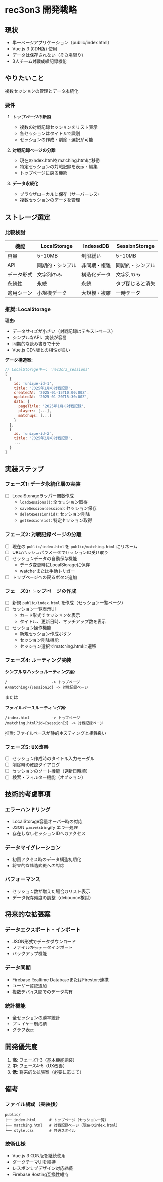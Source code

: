 # rec3on3 開発戦略

## 現状

- 単一ページアプリケーション（public/index.html）
- Vue.js 3 (CDN版) 使用
- データは保存されない（その場限り）
- 3人チーム対戦成績記録機能

## やりたいこと

複数セッションの管理とデータ永続化

### 要件

1. **トップページの新設**
   - 複数の対戦記録セッションをリスト表示
   - 各セッションはタイトルで識別
   - セッションの作成・削除・選択が可能

2. **対戦記録ページの分離**
   - 現在のindex.htmlをmatching.htmlに移動
   - 特定セッションの対戦記録を表示・編集
   - トップページに戻る機能

3. **データ永続化**
   - ブラウザローカルに保存（サーバーレス）
   - 複数セッションのデータを管理

## ストレージ選定

### 比較検討

| 機能 | LocalStorage | IndexedDB | SessionStorage |
|------|-------------|-----------|----------------|
| 容量 | 5-10MB | 制限緩い | 5-10MB |
| API | 同期的・シンプル | 非同期・複雑 | 同期的・シンプル |
| データ形式 | 文字列のみ | 構造化データ | 文字列のみ |
| 永続性 | 永続 | 永続 | タブ閉じると消失 |
| 適用シーン | 小規模データ | 大規模・複雑 | 一時データ |

### 推奨: LocalStorage

**理由:**
- データサイズが小さい（対戦記録はテキストベース）
- シンプルなAPI、実装が容易
- 同期的な読み書きで十分
- Vue.js CDN版との相性が良い

**データ構造案:**
```javascript
// LocalStorageキー: 'rec3on3_sessions'
[
  {
    id: 'unique-id-1',
    title: '2025年1月の対戦記録',
    createdAt: '2025-01-15T10:00:00Z',
    updatedAt: '2025-01-20T15:30:00Z',
    data: {
      pageTitle: '2025年1月の対戦記録',
      players: [...],
      matchups: [...]
    }
  },
  {
    id: 'unique-id-2',
    title: '2025年2月の対戦記録',
    ...
  }
]
```

## 実装ステップ

### フェーズ1: データ永続化層の実装

- [ ] LocalStorageラッパー関数作成
  - `loadSessions()`: 全セッション取得
  - `saveSession(session)`: セッション保存
  - `deleteSession(id)`: セッション削除
  - `getSession(id)`: 特定セッション取得

### フェーズ2: 対戦記録ページの分離

- [ ] 現在の `public/index.html` を `public/matching.html` にリネーム
- [ ] URL/ハッシュパラメータでセッションID受け取り
- [ ] セッションデータの自動保存機能
  - データ変更時にLocalStorageに保存
  - watcherまたは手動トリガー
- [ ] トップページへの戻るボタン追加

### フェーズ3: トップページの作成

- [ ] 新規 `public/index.html` を作成（セッション一覧ページ）
- [ ] セッション一覧表示UI
  - カード形式でセッションを表示
  - タイトル、更新日時、マッチアップ数を表示
- [ ] セッション操作機能
  - 新規セッション作成ボタン
  - セッション削除機能
  - セッション選択でmatching.htmlに遷移

### フェーズ4: ルーティング実装

**シンプルなハッシュルーティング案:**
```
/                    -> トップページ
#/matching/{sessionId} -> 対戦記録ページ
```

または

**ファイルベースルーティング案:**
```
/index.html          -> トップページ
/matching.html?id={sessionId} -> 対戦記録ページ
```

推奨: ファイルベースが静的ホスティングと相性良い

### フェーズ5: UX改善

- [ ] セッション作成時のタイトル入力モーダル
- [ ] 削除時の確認ダイアログ
- [ ] セッションのソート機能（更新日時順）
- [ ] 検索・フィルター機能（オプション）

## 技術的考慮事項

### エラーハンドリング
- LocalStorage容量オーバー時の対応
- JSON parse/stringify エラー処理
- 存在しないセッションIDへのアクセス

### データマイグレーション
- 初回アクセス時のデータ構造初期化
- 将来的な構造変更への対応

### パフォーマンス
- セッション数が増えた場合のリスト表示
- データ保存頻度の調整（debounce検討）

## 将来的な拡張案

### データエクスポート・インポート
- JSON形式でデータダウンロード
- ファイルからデータインポート
- バックアップ機能

### データ同期
- Firebase Realtime DatabaseまたはFirestore連携
- ユーザー認証追加
- 複数デバイス間でのデータ共有

### 統計機能
- 全セッションの勝率統計
- プレイヤー別成績
- グラフ表示

## 開発優先度

1. **高**: フェーズ1-3（基本機能実装）
2. **中**: フェーズ4-5（UX改善）
3. **低**: 将来的な拡張案（必要に応じて）

## 備考

### ファイル構成（実装後）

```
public/
├── index.html      # トップページ（セッション一覧）
├── matching.html   # 対戦記録ページ（現在のindex.html）
└── style.css       # 共通スタイル
```

### 技術仕様

- Vue.js 3 CDN版を継続使用
- ダークテーマUIを維持
- レスポンシブデザイン対応継続
- Firebase Hosting互換性維持
